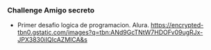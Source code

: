 ### Challenge Amigo secreto

- Primer desafio logica de programacion. Alura.
  https://encrypted-tbn0.gstatic.com/images?q=tbn:ANd9GcTNtW7HDOFv09ugRJx-JPX3830iIQIcAZMlCA&s
